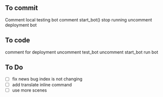 ## To commit 
Comment local testing bot 
comment start_bot()
stop running
uncomment deployment bot


## To code
comment for deployment 
uncomment test_bot
uncomment start_bot
run bot

## To Do

- [ ] fix news bug index is not changing
- [ ] add translate inline command
- [ ] use more scenes